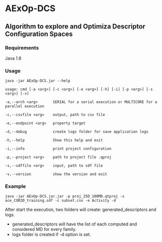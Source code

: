 # AExOp-DCS

## Algorithm to explore and Optimiza Descriptor Configuration Spaces

### Requirements

Java 1.8

### Usage

~~~
java -jar AExOp-DCS.jar --help

usage: cmd [-a <arg>] [-c <arg>] [-e <arg>] [-h] [-i] [-p <arg>] [-s
<arg>] [-v]

-a,--arch <arg>       SERIAL for a serial execution or MULTICORE for a
parallel execution

-c,--csvfile <arg>    output, path to csv file

-e,--endpoint <arg>   property target

-d,--debug            create logs folder for save application logs

-h,--help             Show this help and exit

-i,--info             print project configuration

-p,--project <arg>    path to project file .qproj

-s,--sdffile <arg>    input, path to sdf file

-v,--version          show the version and exit
~~~

### Example
~~~
java -jar AExOp-DCS.jar.jar -p proj_25D_100MD.qtproj -s ace_COR3D_training.sdf -c subset.csv -e Activity -d
~~~

After start the execution, two folders will create: generated_descriptors and logs. 

- generated_descriptors will have the list of each computed and considered MD for every family.
- logs folder is created if -d option is set.  
